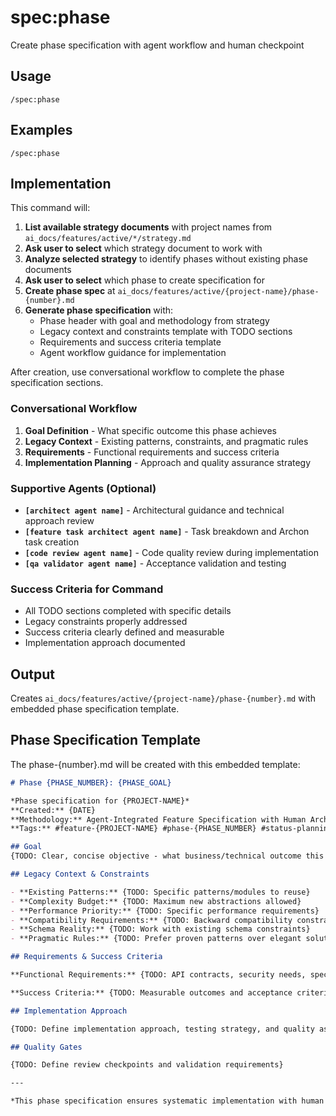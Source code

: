 # spec:phase

Create phase specification with agent workflow and human checkpoint

## Usage

```
/spec:phase
```

## Examples

```
/spec:phase
```

## Implementation

This command will:

1. **List available strategy documents** with project names from `ai_docs/features/active/*/strategy.md`
2. **Ask user to select** which strategy document to work with
3. **Analyze selected strategy** to identify phases without existing phase documents
4. **Ask user to select** which phase to create specification for
5. **Create phase spec** at `ai_docs/features/active/{project-name}/phase-{number}.md`
6. **Generate phase specification** with:
   - Phase header with goal and methodology from strategy
   - Legacy context and constraints template with TODO sections
   - Requirements and success criteria template
   - Agent workflow guidance for implementation

After creation, use conversational workflow to complete the phase specification sections. 

### Conversational Workflow
1. **Goal Definition** - What specific outcome this phase achieves
2. **Legacy Context** - Existing patterns, constraints, and pragmatic rules  
3. **Requirements** - Functional requirements and success criteria
4. **Implementation Planning** - Approach and quality assurance strategy

### Supportive Agents (Optional)
- **`[architect agent name]`** - Architectural guidance and technical approach review
- **`[feature task architect agent name]`** - Task breakdown and Archon task creation
- **`[code review agent name]`** - Code quality review during implementation  
- **`[qa validator agent name]`** - Acceptance validation and testing

### Success Criteria for Command
- All TODO sections completed with specific details
- Legacy constraints properly addressed
- Success criteria clearly defined and measurable
- Implementation approach documented

## Output

Creates `ai_docs/features/active/{project-name}/phase-{number}.md` with embedded phase specification template.

## Phase Specification Template

The phase-{number}.md will be created with this embedded template:

```markdown
# Phase {PHASE_NUMBER}: {PHASE_GOAL}

*Phase specification for {PROJECT-NAME}*  
**Created:** {DATE}  
**Methodology:** Agent-Integrated Feature Specification with Human Architecture Checkpoint  
**Tags:** #feature-{PROJECT-NAME} #phase-{PHASE_NUMBER} #status-planning #docs-phase-specification

## Goal
{TODO: Clear, concise objective - what business/technical outcome this achieves}

## Legacy Context & Constraints

- **Existing Patterns:** {TODO: Specific patterns/modules to reuse}
- **Complexity Budget:** {TODO: Maximum new abstractions allowed}
- **Performance Priority:** {TODO: Specific performance requirements}
- **Compatibility Requirements:** {TODO: Backward compatibility constraints}
- **Schema Reality:** {TODO: Work with existing schema constraints}
- **Pragmatic Rules:** {TODO: Prefer proven patterns over elegant solutions}

## Requirements & Success Criteria

**Functional Requirements:** {TODO: API contracts, security needs, specific behaviors}

**Success Criteria:** {TODO: Measurable outcomes and acceptance criteria}

## Implementation Approach

{TODO: Define implementation approach, testing strategy, and quality assurance}

## Quality Gates

{TODO: Define review checkpoints and validation requirements}

---

*This phase specification ensures systematic implementation with human oversight, agent coordination, and quality assurance throughout the development process.*
```